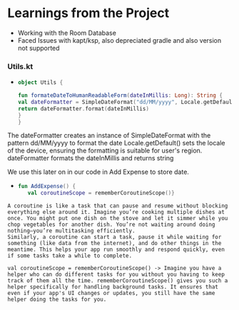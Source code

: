 # Learnings from the Project 

* Working with the Room Database
* Faced Issues with kapt/ksp, also depreciated gradle and also version not supported
### Utils.kt
* ```kotlin
  object Utils {

  fun formateDateToHumanReadableForm(dateInMillis: Long): String {
  val dateFormatter = SimpleDateFormat("dd/MM/yyyy", Locale.getDefault())
  return dateFormatter.format(dateInMillis)
  }
  }
  ```

The dateFormatter creates an instance of SimpleDateFormat with the pattern dd/MM/yyyy to format the date
Locale.getDefault() sets the locale of the device, ensuring the formatting is suitable for user's region.
dateFormatter formats the dateInMillis and returns string

We use this later on in our code in Add Expense to store date.

*  ```kotlin
   fun AddExpense() {
      val coroutineScope = rememberCoroutineScope()}
```
A coroutine is like a task that can pause and resume without blocking everything else around it. Imagine you’re cooking multiple dishes at once. You might put one dish on the stove and let it simmer while you chop vegetables for another dish. You’re not waiting around doing nothing—you’re multitasking efficiently.
Similarly, a coroutine can start a task, pause it while waiting for something (like data from the internet), and do other things in the meantime. This helps your app run smoothly and respond quickly, even if some tasks take a while to complete.

val coroutineScope = rememberCoroutineScope() -> Imagine you have a helper who can do different tasks for you without you having to keep track of them all the time. rememberCoroutineScope() gives you such a helper specifically for handling background tasks. It ensures that even if your app's UI changes or updates, you still have the same helper doing the tasks for you.